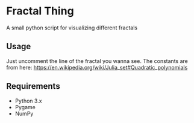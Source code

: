 # Fractal Thing
A small python script for visualizing different fractals

## Usage
Just uncomment the line of the fractal you wanna see. The constants are from here: https://en.wikipedia.org/wiki/Julia_set#Quadratic_polynomials

## Requirements
- Python 3.x
- Pygame
- NumPy
